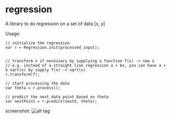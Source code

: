 # regression

A library to do regression on a set of data [x, y]

Usage:
```
// initialize the regression 
var r = Regression.init(processed_input);


// transform x if necessary by supplying a function f(x) -> new x
// e.g. instead of a straight line regression a + bx, you can have a + b sqrt(x) by supply f(x) -> sqrt(x)
r.transform(f);

// start processing the data
var theta = r.process();

// predict the next data point based on theta
var nextPoint = r.predict(nextX, theta);
```

screenshot:
![alt tag](https://raw.github.com/clapik/regression/blob/master/src/example/sample.PNG)
